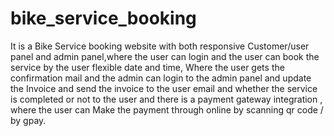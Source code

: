 # bike_service_booking
It is a Bike Service booking website with both responsive Customer/user panel and admin panel,where the user can login and the user can book the service by the user flexible date and time,
Where the user gets the confirmation mail and the admin can login to the admin panel and update the Invoice and send the invoice to the user email and whether the service is completed or not to the user and there is a payment gateway integration , where the user can Make the payment through online by scanning qr code / by gpay.
